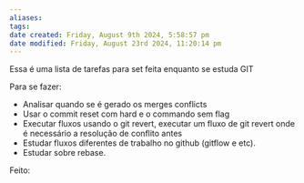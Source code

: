 ```yaml
---
aliases: 
tags: 
date created: Friday, August 9th 2024, 5:58:57 pm
date modified: Friday, August 23rd 2024, 11:20:14 pm
---
```

Essa é uma lista de tarefas para set feita enquanto se estuda GIT

Para se fazer:
- Analisar quando se é gerado os merges conflicts
- Usar o commit reset com hard e o commando sem flag
- Executar fluxos usando o git revert, executar um fluxo de git revert onde é necessário a resolução de conflito antes
- Estudar fluxos diferentes de trabalho no github (gitflow e etc).
- Estudar sobre rebase.

Feito: